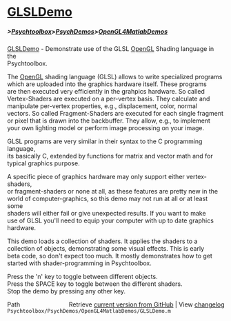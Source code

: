 # [GLSLDemo](GLSLDemo)
##### >[Psychtoolbox](Psychtoolbox)>[PsychDemos](PsychDemos)>[OpenGL4MatlabDemos](OpenGL4MatlabDemos)

[GLSLDemo](GLSLDemo) - Demonstrate use of the GLSL [OpenGL](OpenGL) Shading language in the  
Psychtoolbox.  
  
The [OpenGL](OpenGL) shading language (GLSL) allows to write specialized programs  
which are uploaded into the graphics hardware itself. These programs  
are then executed very efficiently in the grahpics hardware. So called  
Vertex-Shaders are executed on a per-vertex basis. They calculate and  
manipulate per-vertex properties, e.g., displacement, color, normal  
vectors. So called Fragment-Shaders are executed for each single fragment  
or pixel that is drawn into the backbuffer. They allow, e.g., to implement  
your own lighting model or perform image processing on your image.  
  
GLSL programs are very similar in their syntax to the C programming language,  
its basically C, extended by functions for matrix and vector math and for  
typical graphics purpose.  
  
A specific piece of graphics hardware may only support either vertex-shaders,  
or fragment-shaders or none at all, as these features are pretty new in the  
world of computer-graphics, so this demo may not run at all or at least some  
shaders will either fail or give unexpected results. If you want to make  
use of GLSL you'll need to equip your computer with up to date graphics  
hardware.  
  
This demo loads a collection of shaders. It applies the shaders to a  
collection of objects, demonstrating some visual effects. This is early  
beta code, so don't expect too much. It mostly demonstrates how to get  
started with shader-programming in Psychtoolbox.  
  
Press the 'n' key to toggle between different objects.  
Press the SPACE key to toggle between the different shaders.  
Stop the demo by pressing any other key.  




<div class="code_header" style="text-align:right;">
  <span style="float:left;">Path&nbsp;&nbsp;</span> <span class="counter">Retrieve <a href=
  "https://raw.github.com/Psychtoolbox-3/Psychtoolbox-3/beta/Psychtoolbox/PsychDemos/OpenGL4MatlabDemos/GLSLDemo.m">current version from GitHub</a> | View <a href=
  "https://github.com/Psychtoolbox-3/Psychtoolbox-3/commits/beta/Psychtoolbox/PsychDemos/OpenGL4MatlabDemos/GLSLDemo.m">changelog</a></span>
</div>
<div class="code">
  <code>Psychtoolbox/PsychDemos/OpenGL4MatlabDemos/GLSLDemo.m</code>
</div>

